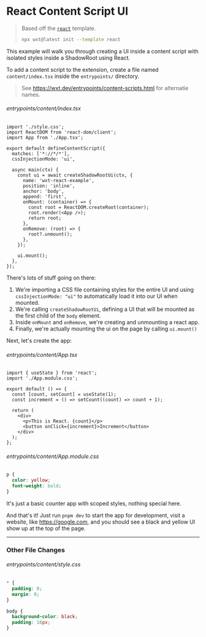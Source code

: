 <!-- Generated by scripts/generate-diffs.ts -->

# React Content Script UI

> Based off the [`react`](https://github.com/wxt-dev/wxt/tree/main/templates/react) template.
>
> ```sh
> npx wxt@latest init --template react
> ```

This example will walk you through creating a UI inside a content script with isolated styles inside a ShadowRoot using React.

To add a content script to the extension, create a file named `content/index.tsx` inside the `entrypoints/` directory.

> See https://wxt.dev/entrypoints/content-scripts.html for alternatie names.

###### entrypoints/content/index.tsx

```tsx
import './style.css';
import ReactDOM from 'react-dom/client';
import App from './App.tsx';

export default defineContentScript({
  matches: ['*://*/*'],
  cssInjectionMode: 'ui',

  async main(ctx) {
    const ui = await createShadowRootUi(ctx, {
      name: 'wxt-react-example',
      position: 'inline',
      anchor: 'body',
      append: 'first',
      onMount: (container) => {
        const root = ReactDOM.createRoot(container);
        root.render(<App />);
        return root;
      },
      onRemove: (root) => {
        root?.unmount();
      },
    });

    ui.mount();
  },
});
```

There's lots of stuff going on there:

1. We're importing a CSS file containing styles for the entire UI and using `cssInjectionMode: "ui"` to automatically load it into our UI when mounted.
2. We're calling `createShadowRootUi`, defining a UI that will be mounted as the first child of the `body` element.
3. Inside `onMount` and `onRemove`, we're creating and unmounting a react app.
4. Finally, we're actually mounting the ui on the page by calling `ui.mount()`

Next, let's create the app:

###### entrypoints/content/App.tsx

```tsx
import { useState } from 'react';
import './App.module.css';

export default () => {
  const [count, setCount] = useState(1);
  const increment = () => setCount((count) => count + 1);

  return (
    <div>
      <p>This is React. {count}</p>
      <button onClick={increment}>Increment</button>
    </div>
  );
};
```

###### entrypoints/content/App.module.css

```css
p {
  color: yellow;
  font-weight: bold;
}
```

It's just a basic counter app with scoped styles, nothing special here.

And that's it! Just run `pnpm dev` to start the app for development, visit a website, like <https://google.com>, and you should see a black and yellow UI show up at the top of the page.

---

### Other File Changes

###### entrypoints/content/style.css

```css
* {
  padding: 0;
  margin: 0;
}

body {
  background-color: black;
  padding: 16px;
}
```
